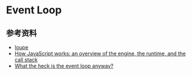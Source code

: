 # Event Loop
## 参考资料
* [loupe](http://latentflip.com/loupe/?code=Y29uc29sZS5sb2coMCk7CgpzZXRUaW1lb3V0KGZ1bmN0aW9uICgpIHsKICAgIG5ldyBQcm9taXNlKGZ1bmN0aW9uKHJlc29sdmUscmVqZWN0KXsKICAgIGNvbnNvbGUubG9nKDIpCiAgICByZXNvbHZlKDMpCn0pLnRoZW4oZnVuY3Rpb24odmFsKXsKICAgIGNvbnNvbGUubG9nKHZhbCk7Cn0pCgp9KTsKCm5ldyBQcm9taXNlKGZ1bmN0aW9uKHJlc29sdmUscmVqZWN0KXsKICAgIGNvbnNvbGUubG9nKDIpCiAgICByZXNvbHZlKDMpCn0pLnRoZW4oZnVuY3Rpb24odmFsKXsKICAgIGNvbnNvbGUubG9nKHZhbCk7Cn0pCgpjb25zb2xlLmxvZyg0KTsK!!!PGJ1dHRvbj5DbGljayBtZSE8L2J1dHRvbj4%3D)
* [How JavaScript works: an overview of the engine, the runtime, and the call stack](https://blog.sessionstack.com/how-does-javascript-actually-work-part-1-b0bacc073cf)
* [What the heck is the event loop anyway?](https://www.youtube.com/watch?v=8aGhZQkoFbQ)